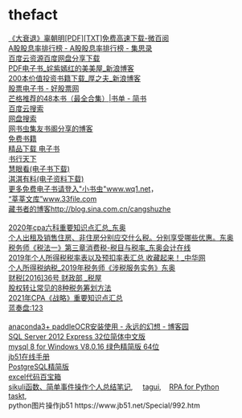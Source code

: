 # thefact
<div><a href="http://www.weibaiyue.com/jingguan/jinrong/1648.html" target="_blank" shape="rect" data-mce-href="http://www.weibaiyue.com/jingguan/jinrong/1648.html">《大衰退》辜朝明[PDF][TXT]免费高速下载-微百阅</a><br clear="none"><a href="https://www.jisilu.cn/data/stock/dividend_rate/#cn" target="_blank" shape="rect" data-mce-href="https://www.jisilu.cn/data/stock/dividend_rate/#cn">A股股息率排行榜 - A股股息率排行榜 - 集思录</a><br clear="none"><a href="http://www.bdyso.com/KwzDj08e4038Q/?c=3" target="_blank" shape="rect" data-mce-href="http://www.bdyso.com/KwzDj08e4038Q/?c=3">百度云资源百度网盘分享下载</a><br clear="none"><a href="http://blog.sina.com.cn/s/articlelist_3291897657_9_1.html" target="_blank" shape="rect" data-mce-href="http://blog.sina.com.cn/s/articlelist_3291897657_9_1.html">PDF电子书_姹紫嫣红的美美屋_新浪博客</a><br clear="none"><a href="http://blog.sina.com.cn/s/blog_15d01679c0102yi1v.html" target="_blank" shape="rect" data-mce-href="http://blog.sina.com.cn/s/blog_15d01679c0102yi1v.html">200本价值投资书籍下载_厚之夫_新浪博客</a><br clear="none"><a href="http://www.goodgupiao.com/soft/gupiaobook/list7_60.html" target="_blank" shape="rect" data-mce-href="http://www.goodgupiao.com/soft/gupiaobook/list7_60.html">股票电子书 - 好股票网</a><br clear="none"><a href="https://www.jianshu.com/p/0b34b4488c61" target="_blank" shape="rect" data-mce-href="https://www.jianshu.com/p/0b34b4488c61">芒格推荐的48本书（最全合集）|书单 - 简书</a><br clear="none"></div><div><a href="http://www.pansoso.org/" target="_blank" shape="rect" data-mce-href="http://www.pansoso.org/">百度云搜索</a></div><div><a href="http://pan.duososo.com/" target="_blank" shape="rect" data-mce-href="http://pan.duososo.com/">网盘搜索</a></div><div><a href="http://blog.sina.com.cn/s/articlelist_5496822321_0_1.html" target="_blank" shape="rect" data-mce-href="http://blog.sina.com.cn/s/articlelist_5496822321_0_1.html">网书虫集友书阁分享的博客</a></div><div><a href="https://www.wq1.net/books/free/page/37" target="_blank" shape="rect" data-mce-href="https://www.wq1.net/books/free/page/37">免费书籍</a></div><div><a href="http://www.j9p.com/" target="_blank" shape="rect" data-mce-href="http://www.j9p.com/">精品下载 电子书</a></div><div><a href="https://www.sxpdf.com/" target="_blank" shape="rect" data-mce-href="https://www.sxpdf.com/">书行天下</a></div><div><a href="http://www.huiyankan.com/" target="_blank" shape="rect" data-mce-href="http://www.huiyankan.com/">慧眼看(电子书下载)</a></div><div><a href="http://77ebooks.com/" target="_blank" shape="rect" data-mce-href="http://77ebooks.com/">淇淇有料(电子资料下载)</a></div><div><div><a href="http://www.wq1.net" target="_blank" shape="rect" data-mce-href="http://www.wq1.net">更多免费电子书请登入"小书虫"www.wq1.net</a>，</div><div><a href="http://www.33file.com" target="_blank" shape="rect" data-mce-href="http://www.33file.com">“莘莘文库”www.33file.com</a></div><div><a href="http://blog.sina.com.cn/cangshuzhe" target="_blank" shape="rect" data-mce-href="http://blog.sina.com.cn/cangshuzhe">藏书者的博客http://blog.sina.com.cn/cangshuzhe</a><br clear="none"></div><div><br clear="none"><a href="https://www.dongao.com/zckjs/sf/202004173119134.shtml" target="_blank" shape="rect" data-mce-href="https://www.dongao.com/zckjs/sf/202004173119134.shtml">2020年cpa六科重要知识点汇总_东奥</a><br clear="none"></div><a href="https://www.dongao.com/dy/shuiwushi_sf2_64537/13543909.shtml" target="_blank" shape="rect" data-mce-href="https://www.dongao.com/dy/shuiwushi_sf2_64537/13543909.shtml">个人出租及销售住房、非住房分别应交什么税。分别享受哪些优惠。东奥</a><br clear="none"><a href="https://www.dongao.com/shuiwushi/sf1/201912191221720.shtml" target="_blank" shape="rect" data-mce-href="https://www.dongao.com/shuiwushi/sf1/201912191221720.shtml">税务师《税法一》第三章消费税-税目与税率_东奥会计在线</a><br clear="none"><a href="http://m.chinaacc.com/kuaijishiwu/zzjn/zh20190621092449.shtml" target="_blank" shape="rect" data-mce-href="http://m.chinaacc.com/kuaijishiwu/zzjn/zh20190621092449.shtml">2019年个人所得税税率表以及预扣率表汇总 收藏起来！_中华网</a><br clear="none"><a href="https://www.dongao.com/shuiwushi/swfwsw/201911051192328.shtml" target="_blank" shape="rect" data-mce-href="https://www.dongao.com/shuiwushi/swfwsw/201911051192328.shtml">个人所得税纳税_2019年税务师《涉税服务实务》东奥</a><br clear="none"><a href="https://www.shui5.cn/article/ce/86646.html" target="_blank" shape="rect" data-mce-href="https://www.shui5.cn/article/ce/86646.html">财税[2016]36号 财政部 _税屋</a><br clear="none"></div><div><a href="http://www.zgkspx.com/sw/chouhua/21/103736.html" target="_blank" shape="rect" data-mce-href="http://www.zgkspx.com/sw/chouhua/21/103736.html">股权转让常见的8种税务筹划方法</a></div><div><div><a href="https://www.dongao.com/zckjs/gsz/202104233427162.shtml" target="_blank" shape="rect" data-mce-href="https://www.dongao.com/zckjs/gsz/202104233427162.shtml"><span>2021年CPA《战略》重要知识点汇总</span></a></div><div><div><a href="https://cbg.lanzoui.com/b01hgh73c" target="_blank" shape="rect" data-mce-href="https://cbg.lanzoui.com/b01hgh73c">蓝奏盘:123</a></div></div></div><div><div><div><br clear="none"><a href="https://www.cnblogs.com/xuanmanstein/p/13840670.html" target="_blank" shape="rect" data-mce-href="https://www.cnblogs.com/xuanmanstein/p/13840670.html">anaconda3+ paddleOCR安装使用 - 永远的幻想 - 博客园</a><br clear="none"></div><div><div><a href="http://download.superdata.com.cn/detail/5932.html" target="_blank" shape="rect" data-mce-href="http://download.superdata.com.cn/detail/5932.html"><span>SQL Server 2012 Express 32位简体中文版</span></a></div><div><a href="https://www.jb51.net/database/731188.html" target="_blank" shape="rect" data-mce-href="https://www.jb51.net/database/731188.html"><span>mysql 8 for Windows V8.0.16 绿色精简版 64位</span></a></div></div><div><a href="https://www.jb51.net/shouce/" target="_blank" shape="rect" data-mce-href="https://www.jb51.net/shouce/"><span>jb51在线手册</span></a></div><div><a href="https://www.cnblogs.com/inpool/p/pg-lite.html" target="_blank" shape="rect" data-mce-href="https://www.cnblogs.com/inpool/p/pg-lite.html">PostgreSQL精简版</a></div></div><div><a href="http://club.excelhome.net/thread-1162204-1-7.html?364576&amp;_dsign=0800faf5" target="_blank" shape="rect" data-mce-href="http://club.excelhome.net/thread-1162204-1-7.html?364576&amp;_dsign=0800faf5">excel代码百宝箱</a></div><div><a href="https://blog.csdn.net/airfer/article/details/47726939" target="_blank" shape="rect" data-mce-href="https://blog.csdn.net/airfer/article/details/47726939">sikuli函数、简单事件操作个人总结笔记</a>,&nbsp; &nbsp; &nbsp;<a href="https://github.com/houruipeng/TagUI-Python" target="_blank" shape="rect" data-mce-href="https://github.com/houruipeng/TagUI-Python">tagui</a>,&nbsp; &nbsp;&nbsp;<a href="https://github.com/tebelorg/RPA-Python" target="_blank" shape="rect" data-mce-href="https://github.com/tebelorg/RPA-Python">RPA&nbsp;for Python</a></div><div><a href="https://github.com/saucepleez/taskt" target="_blank" shape="rect" data-mce-href="https://github.com/saucepleez/taskt">taskt</a>,<br>python图片操作jb51 https://www.jb51.net/Special/992.htm</div><div><br clear="none"></div><br clear="none"></div><div><br clear="none"></div>
